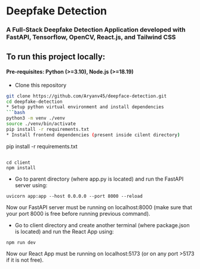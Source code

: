 # Deepfake Detection

### A Full-Stack Deepfake Detection Application developed with FastAPI, Tensorflow, OpenCV, React.js, and Tailwind CSS

## To run this project locally:
#### Pre-requisites: Python (>=3.10), Node.js (>=18.19)

* Clone this repository
```bash
git clone https://github.com/Aryanv45/deepface-detection.git
cd deepfake-detection
* Setup python virtual environment and install dependencies
```bash
python3 -m venv ./venv
source ./venv/bin/activate
pip install -r requirements.txt
* Install frontend dependencies (present inside cilent directory)
```
pip install -r requirements.txt
```

cd client
npm install
```

* Go to parent directory (where app.py is located) and run the FastAPI server using:
```
uvicorn app:app --host 0.0.0.0 --port 8000 --reload
```
Now our FastAPI server must be running on localhost:8000 (make sure that your port 8000 is free before running previous command).

* Go to client directory and create another terminal (where package.json is located) and run the React App using:
```
npm run dev
```
Now our React App must be running on localhost:5173 (or on any port >5173 if it is not free).

